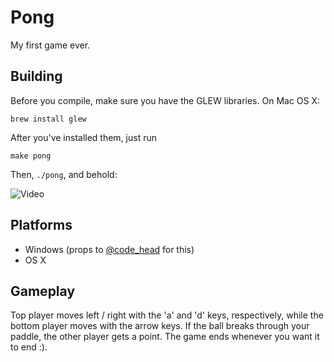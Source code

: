 Pong
====

My first game ever.

Building
--------

Before you compile, make sure you have the GLEW libraries. On Mac OS X:

    brew install glew

After you've installed them, just run

    make pong

Then, `./pong`, and behold:

![Video](https://raw.github.com/dlo/pong/master/video.gif)

Platforms
---------

* Windows (props to [@code_head](http://twitter.com/code_head) for this)
* OS X

Gameplay
--------

Top player moves left / right with the 'a' and 'd' keys, respectively, while the bottom player moves with the arrow keys. If the ball breaks through your paddle, the other player gets a point. The game ends whenever you want it to end :).

